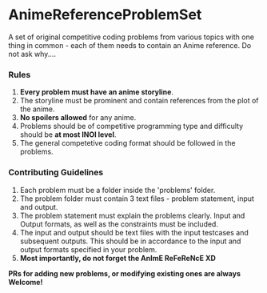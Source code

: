 # AnimeReferenceProblemSet
A set of original competitive coding problems from various topics with one thing in common - each of them needs to contain an Anime reference. Do not ask why....

### Rules
1. __Every problem must have an anime storyline__.
2. The storyline must be prominent and contain references from the plot of the anime.
3. __No spoilers allowed__ for any anime.
4. Problems should be of competitive programming type and difficulty should be __at most INOI level__.
5. The general competetive coding format should be followed in the problems.

### Contributing Guidelines

1. Each problem must be a folder inside the 'problems' folder. 
2. The problem folder must contain 3 text files - problem statement, input and output.
3. The problem statement must explain the problems clearly. Input and Output formats, as well as the constraints must be included.
4. The input and output should be text files with the input testcases and subsequent outputs. This should be in accordance to the input and output formats specified in your problem.
5. __Most importantly, do not forget the AnImE ReFeReNcE XD__

__PRs for adding new problems, or modifying existing ones are always Welcome!__
